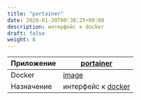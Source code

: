 ```yaml
---
title: "portainer"
date: 2020-01-30T00:38:25+09:00
description: интерфейс к docker
draft: false
weight: 8
---
```


 Приложение |  [portainer](https://portainer.io/)
 -- | --
 Docker | [image](https://hub.docker.com/r/portainer/portainer/)
 Назначение | интерфейс к [docker](https://www.docker.com/)
